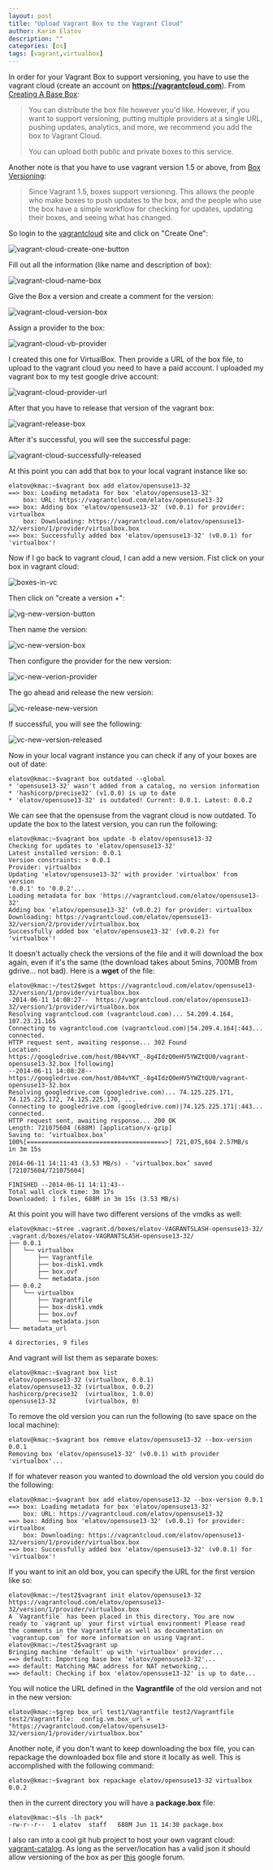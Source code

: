 ```yaml
---
layout: post
title: "Upload Vagrant Box to the Vagrant Cloud"
author: Karim Elatov
description: ""
categories: [os]
tags: [vagrant,virtualbox]
---
```

In order for your Vagrant Box to support versioning, you have to use the vagrant cloud (create an account on **https://vagrantcloud.com**). From [Creating A Base Box](http://docs.vagrantup.com/v2/boxes/base.html):

> You can distribute the box file however you'd like. However, if you want to support versioning, putting multiple providers at a single URL, pushing updates, analytics, and more, we recommend you add the box to Vagrant Cloud.
>
> You can upload both public and private boxes to this service.

Another note is that you have to use vagrant version 1.5 or above, from [Box Versioning](http://docs.vagrantup.com/v2/boxes/versioning.html):

> Since Vagrant 1.5, boxes support versioning. This allows the people who make boxes to push updates to the box, and the people who use the box have a simple workflow for checking for updates, updating their boxes, and seeing what has changed.

So login to the [vagrantcloud](https://vagrantcloud.com/) site and click on "Create One":

![vagrant-cloud-create-one-button](https://raw.githubusercontent.com/elatov/upload/master/vagrant_box_versioning/vagrant-cloud-create-one-button.png)

Fill out all the information (like name and description of box):

![vagrant-cloud-name-box](https://raw.githubusercontent.com/elatov/upload/master/vagrant_box_versioning/vagrant-cloud-name-box.png)

Give the Box a version and create a comment for the version:

![vagrant-cloud-version-box](https://raw.githubusercontent.com/elatov/upload/master/vagrant_box_versioning/vagrant-cloud-version-box.png)

Assign a provider to the box:

![vagrant-cloud-vb-provider](https://raw.githubusercontent.com/elatov/upload/master/vagrant_box_versioning/vagrant-cloud-vb-provider.png)

I created this one for VirtualBox. Then provide a URL of the box file, to upload to the vagrant cloud you need to have a paid account. I uploaded my vagrant box to my test google drive account:

![vagrant-cloud-provider-url](https://raw.githubusercontent.com/elatov/upload/master/vagrant_box_versioning/vagrant-cloud-provider-url.png)

After that you have to release that version of the vagrant box:

![vagrant-release-box](https://raw.githubusercontent.com/elatov/upload/master/vagrant_box_versioning/vagrant-release-box.png)

After it's successful, you will see the successful page:

![vagrant-cloud-successfully-released](https://raw.githubusercontent.com/elatov/upload/master/vagrant_box_versioning/vagrant-cloud-successfully-released.png)

At this point you can add that box to your local vagrant instance like so:

	elatov@kmac:~$vagrant box add elatov/opensuse13-32
	==> box: Loading metadata for box 'elatov/opensuse13-32'
	    box: URL: https://vagrantcloud.com/elatov/opensuse13-32
	==> box: Adding box 'elatov/opensuse13-32' (v0.0.1) for provider: virtualbox
	    box: Downloading: https://vagrantcloud.com/elatov/opensuse13-32/version/1/provider/virtualbox.box
	==> box: Successfully added box 'elatov/opensuse13-32' (v0.0.1) for 'virtualbox'!

Now if I go back to vagrant cloud, I can add a new version. Fist click on your box in vagrant cloud:

![boxes-in-vc](https://raw.githubusercontent.com/elatov/upload/master/vagrant_box_versioning/boxes-in-vc.png)

Then click on "create a version +":

![vg-new-version-button](https://raw.githubusercontent.com/elatov/upload/master/vagrant_box_versioning/vg-new-version-button.png)

Then name the version:

![vc-new-version-box](https://raw.githubusercontent.com/elatov/upload/master/vagrant_box_versioning/vc-new-version-box.png)

Then configure the provider for the new version:

![vc-new-verion-provider](https://raw.githubusercontent.com/elatov/upload/master/vagrant_box_versioning/vc-new-verion-provider.png)

The go ahead and release the new version:

![vc-release-new-version](https://raw.githubusercontent.com/elatov/upload/master/vagrant_box_versioning/vc-release-new-version.png)

If successful, you will see the following:

![vc-new-version-released](https://raw.githubusercontent.com/elatov/upload/master/vagrant_box_versioning/vc-new-version-released.png)

Now in your local vagrant instance you can check if any of your boxes are out of date:

	elatov@kmac:~$vagrant box outdated --global
	* 'opensuse13-32' wasn't added from a catalog, no version information
	* 'hashicorp/precise32' (v1.0.0) is up to date
	* 'elatov/opensuse13-32' is outdated! Current: 0.0.1. Latest: 0.0.2

We can see that the opensuse from the vagrant cloud is now outdated. To update the box to the latest version, you can run the following:

	elatov@kmac:~$vagrant box update -b elatov/opensuse13-32
	Checking for updates to 'elatov/opensuse13-32'
	Latest installed version: 0.0.1
	Version constraints: > 0.0.1
	Provider: virtualbox
	Updating 'elatov/opensuse13-32' with provider 'virtualbox' from version
	'0.0.1' to '0.0.2'...
	Loading metadata for box 'https://vagrantcloud.com/elatov/opensuse13-32'
	Adding box 'elatov/opensuse13-32' (v0.0.2) for provider: virtualbox
	Downloading: https://vagrantcloud.com/elatov/opensuse13-32/version/2/provider/virtualbox.box
	Successfully added box 'elatov/opensuse13-32' (v0.0.2) for 'virtualbox'!

It doesn't actually check the versions of the file and it will download the box again, even if it's the same (the download takes about 5mins, 700MB from gdrive... not bad). Here is a **wget** of the file:

	elatov@kmac:~/test2$wget https://vagrantcloud.com/elatov/opensuse13-32/version/1/provider/virtualbox.box
	-2014-06-11 14:08:27--  https://vagrantcloud.com/elatov/opensuse13-32/version/1/provider/virtualbox.box
	Resolving vagrantcloud.com (vagrantcloud.com)... 54.209.4.164, 107.23.21.165
	Connecting to vagrantcloud.com (vagrantcloud.com)|54.209.4.164|:443... connected.
	HTTP request sent, awaiting response... 302 Found
	Location: https://googledrive.com/host/0B4vYKT_-8g4IdzQ0eHV5YWZtQU0/vagrant-opensuse13-32.box [following]
	--2014-06-11 14:08:28--  https://googledrive.com/host/0B4vYKT_-8g4IdzQ0eHV5YWZtQU0/vagrant-opensuse13-32.box
	Resolving googledrive.com (googledrive.com)... 74.125.225.171, 74.125.225.172, 74.125.225.170, ...
	Connecting to googledrive.com (googledrive.com)|74.125.225.171|:443... connected.
	HTTP request sent, awaiting response... 200 OK
	Length: 721075604 (688M) [application/x-gzip]
	Saving to: ‘virtualbox.box’
	100%[======================================>] 721,075,604 2.57MB/s   in 3m 15s
	
	2014-06-11 14:11:43 (3.53 MB/s) - ‘virtualbox.box’ saved [721075604/721075604]
	
	FINISHED --2014-06-11 14:11:43--
	Total wall clock time: 3m 17s
	Downloaded: 1 files, 688M in 3m 15s (3.53 MB/s)


At this point you will have two different versions of the vmdks as well:

	elatov@kmac:~$tree .vagrant.d/boxes/elatov-VAGRANTSLASH-opensuse13-32/
	.vagrant.d/boxes/elatov-VAGRANTSLASH-opensuse13-32/
	├── 0.0.1
	│   └── virtualbox
	│       ├── Vagrantfile
	│       ├── box-disk1.vmdk
	│       ├── box.ovf
	│       └── metadata.json
	├── 0.0.2
	│   └── virtualbox
	│       ├── Vagrantfile
	│       ├── box-disk1.vmdk
	│       ├── box.ovf
	│       └── metadata.json
	└── metadata_url
	
	4 directories, 9 files

And vagrant will list them as separate boxes:

	elatov@kmac:~$vagrant box list
	elatov/opensuse13-32 (virtualbox, 0.0.1)
	elatov/opensuse13-32 (virtualbox, 0.0.2)
	hashicorp/precise32  (virtualbox, 1.0.0)
	opensuse13-32        (virtualbox, 0)

To remove the old version you can run the following (to save space on the local machine):

	elatov@kmac:~$vagrant box remove elatov/opensuse13-32 --box-version 0.0.1
	Removing box 'elatov/opensuse13-32' (v0.0.1) with provider 'virtualbox'...

If for whatever reason you wanted to download the old version you could do the following:

	elatov@kmac:~$vagrant box add elatov/opensuse13-32 --box-version 0.0.1
	==> box: Loading metadata for box 'elatov/opensuse13-32'
	    box: URL: https://vagrantcloud.com/elatov/opensuse13-32
	==> box: Adding box 'elatov/opensuse13-32' (v0.0.1) for provider: virtualbox
	    box: Downloading: https://vagrantcloud.com/elatov/opensuse13-32/version/1/provider/virtualbox.box
	==> box: Successfully added box 'elatov/opensuse13-32' (v0.0.1) for 'virtualbox'!

If you want to init an old box, you can specify the URL for the first version like so:

	elatov@kmac:~/test2$vagrant init elatov/opensuse13-32 https://vagrantcloud.com/elatov/opensuse13-32/version/1/provider/virtualbox.box
	A `Vagrantfile` has been placed in this directory. You are now
	ready to `vagrant up` your first virtual environment! Please read
	the comments in the Vagrantfile as well as documentation on
	`vagrantup.com` for more information on using Vagrant.
	elatov@kmac:~/test2$vagrant up
	Bringing machine 'default' up with 'virtualbox' provider...
	==> default: Importing base box 'elatov/opensuse13-32'...
	==> default: Matching MAC address for NAT networking...
	==> default: Checking if box 'elatov/opensuse13-32' is up to date...

You will notice the URL defined in the **Vagrantfile** of the old version and not in the new version:

	elatov@kmac:~$grep box_url test1/Vagrantfile test2/Vagrantfile
	test2/Vagrantfile:  config.vm.box_url = "https://vagrantcloud.com/elatov/opensuse13-32/version/1/provider/virtualbox.box"

Another note, if you don't want to keep downloading the box file, you can repackage the downloaded box file and store it locally as well. This is accomplished with the following command:

	elatov@kmac:~$vagrant box repackage elatov/opensuse13-32 virtualbox 0.0.2

then in the current directory you will have a **package.box** file:

	elatov@kmac:~$ls -lh pack*
	-rw-r--r--  1 elatov  staff   688M Jun 11 14:30 package.box

I also ran into a cool git hub project to host your own vagrant cloud: [vagrant-catalog](https://github.com/vube/vagrant-catalog). As long as the server/location has a valid json it should allow versioning of the box as per [this](https://groups.google.com/g/vagrant-up/c/NV_2FUPNjjg) google forum.
